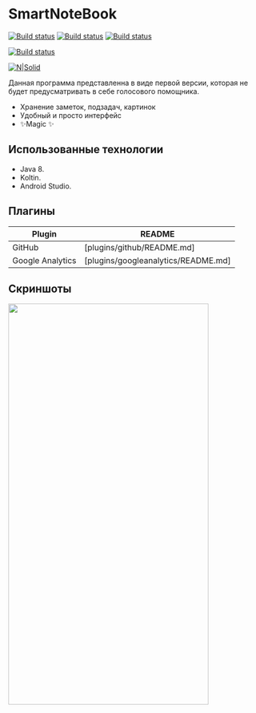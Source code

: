 # SmartNoteBook
[![Build status](https://img.shields.io/badge/2020.3.1-AndroidStudio-green)](https://developer.android.com/studio)
[![Build status](https://img.shields.io/badge/1.5-Kotlin-blueviolet)](https://kotlinlang.org/)
[![Build status](https://img.shields.io/badge/1.8-Java-important)](https://www.oracle.com/ru/java/technologies/javase/javase8-archive-downloads.html)

[![Build status](https://img.shields.io/badge/license-MIT-blue)](https://github.com/)

[![N|Solid](https://techrocks.ru/wp-content/uploads/2019/03/android-studio-logo.png)](https://developer.android.com/studio)

Данная программа представленна в виде первой версии, которая не будет предусматривать в себе голосового помощника.

- Хранение заметок, подзадач, картинок
- Удобный и просто интерфейс
- ✨Magic ✨

## Использованные технологии

- Java 8.
- Koltin.
- Android Studio.

## Плагины
| Plugin | README |
| ------ | ------ |
| GitHub | [plugins/github/README.md]|
| Google Analytics | [plugins/googleanalytics/README.md]|

## Скриншоты
<img src="https://sun9-12.userapi.com/impg/pchLw0OiYsF7f8dQwgODEBO2EtF_rlDqSz6iyg/2jOZ95F7pME.jpg?size=543x1152&quality=96&sign=4a353dd02e370434e29785ce4ec5fad8&type=album" width="400" height="800">
